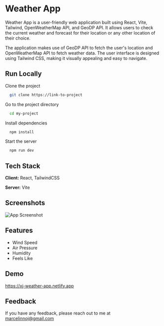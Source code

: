 
# Weather App

Weather App is a user-friendly web application built using React, Vite, Tailwind, OpenWeatherMap API, and GeoDP API. It allows users to check the current weather and forecast for their location or any other location of their choice.

The application makes use of GeoDP API to fetch the user's location and OpenWeatherMap API to fetch weather data. The user interface is designed using Tailwind CSS, making it visually appealing and easy to navigate.


## Run Locally

Clone the project

```bash
  git clone https://link-to-project
```

Go to the project directory

```bash
  cd my-project
```

Install dependencies

```bash
  npm install
```

Start the server

```bash
  npm run dev
```


## Tech Stack

**Client:** React, TailwindCSS

**Server:** Vite


## Screenshots

![App Screenshot](https://xj-portfolio.netlify.app/images/WeatherApp.jpg)


## Features

- Wind Speed
- Air Pressure
- Humidity
- Feels Like


## Demo

https://xj-weather-app.netlify.app

## Feedback

If you have any feedback, please reach out to me at marcelinnoj@gmail.com

